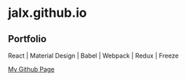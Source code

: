 # jalx.github.io

## Portfolio

React | Material Design | Babel | Webpack | Redux | Freeze

[My Github Page](https://github.com/Jalx)
